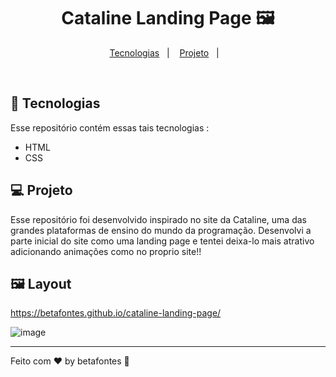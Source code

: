 <h1 align="center">Cataline Landing Page 🖼️</h1>

<p align="center">
  <a href="#-tecnologias">Tecnologias</a>&nbsp;&nbsp;&nbsp;|&nbsp;&nbsp;&nbsp;
  <a href="#-projeto">Projeto</a>&nbsp;&nbsp;&nbsp;|&nbsp;&nbsp;&nbsp;
</p>

<br>

## 🚀 Tecnologias

Esse repositório contém essas tais tecnologias :

- HTML
- CSS

## 💻 Projeto

Esse repositório foi desenvolvido inspirado no site da Cataline, uma das grandes plataformas de ensino do mundo da programação. Desenvolvi a parte inicial do site como uma
landing page e tentei deixa-lo mais atrativo adicionando animações como no proprio site!!

## 🖼️ Layout

https://betafontes.github.io/cataline-landing-page/

![image](https://user-images.githubusercontent.com/70981960/213766296-bd4ceee3-54e2-4835-a7a8-e1d491f19fdf.png)






<hr>

Feito com ♥ by betafontes :wave: 
